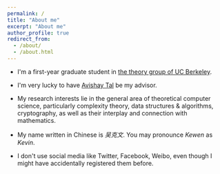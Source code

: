 ```yaml
---
permalink: /
title: "About me"
excerpt: "About me"
author_profile: true
redirect_from: 
  - /about/
  - /about.html
---
```


* I'm a first-year graduate student in [the theory group of UC Berkeley](http://theory.cs.berkeley.edu/).
* I'm very lucky to have [Avishay Tal](http://www.avishaytal.org/) be my advisor.
* My research interests lie in the general area of theoretical computer science, particularly complexity theory, data structures & algorithms, cryptography, as well as their interplay and connection with mathematics.

* My name written in Chinese is *吴克文*. You may pronounce *Kewen* as *Kevin*.

* I don't use social media like Twitter, Facebook, Weibo, even though I might have accidentally registered them before.

